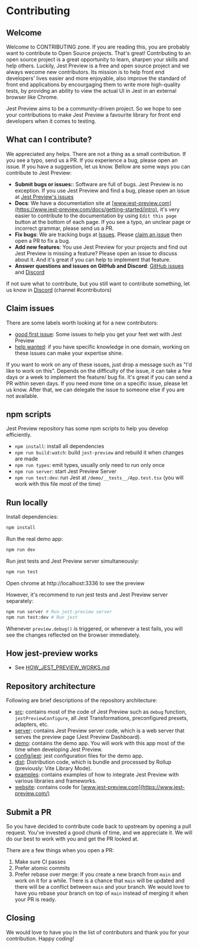 # Contributing

## Welcome

Welcome to CONTRIBUTING zone. If you are reading this, you are probably want to contribute to Open Source projects. That's great! Contributing to an open source project is a great opportunity to learn, sharpen your skills and help others. Luckily, Jest Preview is a free and open source project and we always wecome new contributors. Its mission is to help front end developers' lives easier and more enjoyable, also improve the standard of front end applications by encourgaging them to write more high-quality tests, by providng an ability to view the actual UI in Jest in an external browser like Chrome.

Jest Preview aims to be a community-driven project. So we hope to see your contributions to make Jest Preview a favourite library for front end developers when it comes to testing.

## What can I contribute?

We appreciated any helps. There are not a thing as a small contribution. If you see a typo, send us a PR. If you experience a bug, please open an issue. If you have a suggestion, let us know. Bellow are some ways you can contribute to Jest Preview:

- **Submit bugs or issues:**: Software are full of bugs. Jest Preview is no exception. If you use Jest Preview and find a bug, please open an issue at [Jest Preview's issues](https://github.com/nvh95/jest-preview/issues)
- **Docs**: We have a documentation site at [www.jest-preview.com](https://www.jest-preview.com/docs/getting-started/intro), it's very easier to contribute to the documentation by using `Edit this page` button at the bottom of each page. If you see a typo, an unclear page or incorrect grammar, please send us a PR.
- **Fix bugs**: We are tracking bugs at [Issues](https://github.com/nvh95/jest-preview/issues). Please [claim an issue](#claim-issues) then open a PR to fix a bug.
- **Add new features**: You use Jest Preview for your projects and find out Jest Preview is missing a feature? Please open an issue to discuss about it. And it's great if you can help to implement that feature.
- **Answer questions and issues on GitHub and Discord**: [GitHub issues](https://github.com/nvh95/jest-preview/issues) and [Discord](https://discord.gg/X5PyPUfemh)

If not sure what to contribute, but you still want to contribute something, let us know in [Discord](https://discord.gg/X5PyPUfemh) (channel #contributors)

## Claim issues

There are some labels worth looking at for a new contributors:

- [good first issue](https://github.com/nvh95/jest-preview/issues?q=is%3Aopen+is%3Aissue+label%3A%22good+first+issue%22): Some issues to help you get your feet wet with Jest Preview
- [help wanted](https://github.com/nvh95/jest-preview/issues?q=is%3Aopen+is%3Aissue+label%3A%22help+wanted%22): if you have specific knowledge in one domain, working on these issues can make your expertise shine.

If you want to work on any of these issues, just drop a message such as "I'd like to work on this". Depends on the difficulty of the issue, it can take a few days or a week to implement the feature/ bug fix. It's great if you can send a PR within seven days. If you need more time on a specific issue, please let us know. After that, we can delegate the issue to someone else if you are not available.

## npm scripts

Jest Preview repository has some npm scripts to help you develop efficiently.

- `npm install`: install all dependencies
- `npm run build:watch`: build `jest-preview` and rebuild it when changes are made
- `npm run types`: emit types, usually only need to run only once
- `npm run server`: start Jest Preview Server
- `npm run test:dev`: run Jest at `/demo/__tests__/App.test.tsx` (you will work with this file most of the time)

## Run locally

Install dependencies:

```bash
npm install
```

Run the real demo app:

```bash
npm run dev
```

Run jest tests and Jest Preview server simultaneously:

```bash
npm run test
```

Open chrome at http://localhost:3336 to see the preview

However, it's recommend to run jest tests and Jest Preview server separately:

```bash
npm run server # Run jest-preview server
npm run test:dev # Run jest
```

Whenever `preview.debug()` is triggered, or whenever a test fails, you will see the changes reflected on the browser immediately.

## How jest-preview works

- See [HOW_JEST_PREVIEW_WORKS.md](https://github.com/nvh95/jest-preview/tree/main/HOW_JEST_PREVIEW_WORKS.md)

## Repository architecture

Following are brief descriptions of the repository architecture:

- [src](https://github.com/nvh95/jest-preview/tree/main/src/): contains most of the code of Jest Preview such as `debug` function, `jestPreviewConfigure`, all Jest Transformations, preconfigured presets, adapters, etc.
- [server](https://github.com/nvh95/jest-preview/tree/main/server/): contains Jest Preview server code, which is a web server that serves the preview page (Jest Preview Dashboard).
- [demo](https://github.com/nvh95/jest-preview/tree/main/demo/): contains the demo app. You will work with this app most of the time when developing Jest Preview.
- [config/jest](https://github.com/nvh95/jest-preview/tree/main/config/jest/): jest configuration files for the demo app.
- [dist](https://github.com/nvh95/jest-preview/tree/main/dist/): Distribution code, which is bundle and processed by Rollup (previously: Vite Library Mode).
- [examples](https://github.com/nvh95/jest-preview/tree/main/examples/): contains examples of how to integrate Jest Preview with various libraries and frameworks.
- [website](https://github.com/nvh95/jest-preview/tree/main/website/): contains code for [www.jest-preview.com](https://www.jest-preview.com/)

## Submit a PR

So you have decided to contribute code back to upstream by opening a pull request. You've invested a good chunk of time, and we appreciate it. We will do our best to work with you and get the PR looked at.

There are a few things when you open a PR:

1. Make sure CI passes
2. Prefer atomic commits
3. Prefer rebase over merge: If you create a new branch from `main` and work on it for a while. There is a chance that `main` will be updated and there will be a conflict between `main` and your branch. We would love to have you rebase your branch on top of `main` instead of merging it when your PR is ready.

## Closing

We would love to have you in the list of contributors and thank you for your contribution. Happy coding!
